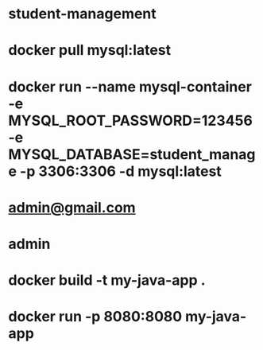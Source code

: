 # student-management
# docker pull mysql:latest
# docker run --name mysql-container -e MYSQL_ROOT_PASSWORD=123456 -e MYSQL_DATABASE=student_manage -p 3306:3306 -d mysql:latest
# admin@gmail.com
# admin



# docker build -t my-java-app .
# docker run -p 8080:8080 my-java-app